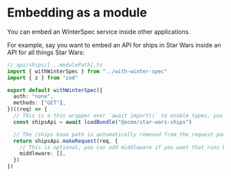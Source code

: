 # Embedding as a module

You can embed an WinterSpec service inside other applications.

For example, say you want to embed an API for ships in Star Wars inside an API for all things Star Wars:

```ts
// api/ships/[...modulePath].ts
import { withWinterSpec } from "../with-winter-spec"
import { z } from "zod"

export default withWinterSpec({
  auth: "none",
  methods: ["GET"],
})((req) => {
  // This is a thin wrapper over `await import()` to enable types, you can use `import * as shipsApi from "@acme/star-wars-ships` directly if you want.
  const shipsApi = await loadBundle("@acme/star-wars-ships")

  // The /ships base path is automatically removed from the request path that the ships API sees.
  return shipsApi.makeRequest(req, {
    // This is optional, you can add middleware if you want that runs before any other middleware in the ships API. This is often useful for dependency injection.
    middleware: [],
  })
})
```
